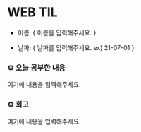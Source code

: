 # WEB TIL

- 이름: { 이름을 입력해주세요. }

- 날짜: { 날짜를 입력해주세요. ex) 21-07-01 }

### ⚙️ 오늘 공부한 내용

여기에 내용을 입력해주세요.

### ⚙️ 회고

여기에 내용을 입력해주세요.
